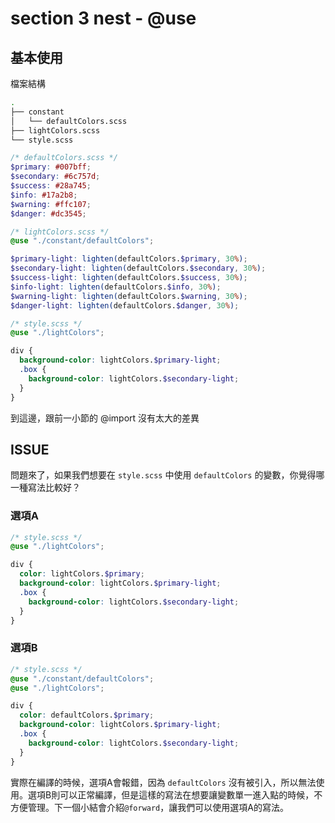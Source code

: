 # section 3 nest - @use

## 基本使用

檔案結構
```bash
.
├── constant
│   └── defaultColors.scss
├── lightColors.scss
└── style.scss
```

```scss
/* defaultColors.scss */
$primary: #007bff;
$secondary: #6c757d;
$success: #28a745;
$info: #17a2b8;
$warning: #ffc107;
$danger: #dc3545;
```

```scss
/* lightColors.scss */
@use "./constant/defaultColors";

$primary-light: lighten(defaultColors.$primary, 30%);
$secondary-light: lighten(defaultColors.$secondary, 30%);
$success-light: lighten(defaultColors.$success, 30%);
$info-light: lighten(defaultColors.$info, 30%);
$warning-light: lighten(defaultColors.$warning, 30%);
$danger-light: lighten(defaultColors.$danger, 30%);
```

```scss
/* style.scss */
@use "./lightColors";

div {
  background-color: lightColors.$primary-light;
  .box {
    background-color: lightColors.$secondary-light;
  }
}
```

到這邊，跟前一小節的 @import 沒有太大的差異

## ISSUE

問題來了，如果我們想要在 `style.scss` 中使用 `defaultColors` 的變數，你覺得哪一種寫法比較好？

### 選項A

```scss
/* style.scss */
@use "./lightColors";

div {
  color: lightColors.$primary;
  background-color: lightColors.$primary-light;
  .box {
    background-color: lightColors.$secondary-light;
  }
}
```

### 選項B

```scss
/* style.scss */
@use "./constant/defaultColors";
@use "./lightColors";

div {
  color: defaultColors.$primary;
  background-color: lightColors.$primary-light;
  .box {
    background-color: lightColors.$secondary-light;
  }
}
```

實際在編譯的時候，選項A會報錯，因為 `defaultColors` 沒有被引入，所以無法使用。選項B則可以正常編譯，但是這樣的寫法在想要讓變數單一進入點的時候，不方便管理。下一個小結會介紹`@forward`，讓我們可以使用選項A的寫法。




